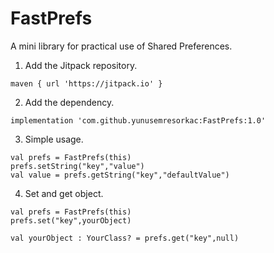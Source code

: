 # FastPrefs
A mini library for practical use of Shared Preferences.

1. Add the Jitpack repository.
```
maven { url 'https://jitpack.io' }
```
2. Add the dependency.
```
implementation 'com.github.yunusemresorkac:FastPrefs:1.0'

```
3. Simple usage.
```
val prefs = FastPrefs(this)
prefs.setString("key","value")
val value = prefs.getString("key","defaultValue")
```
4. Set and get object.
```
val prefs = FastPrefs(this)
prefs.set("key",yourObject)

val yourObject : YourClass? = prefs.get("key",null)


```
